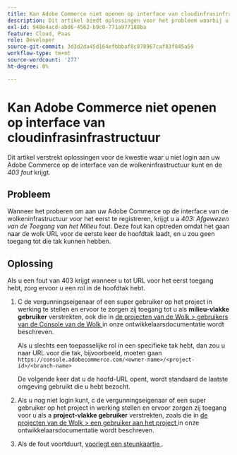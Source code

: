 ```yaml
---
title: Kan Adobe Commerce niet openen op interface van cloudinfrasinfrastructuur
description: Dit artikel biedt oplossingen voor het probleem waarbij u zich niet kunt aanmelden bij uw Adobe Commerce op de interface van de cloudinfrastructuur en de fout "403" krijgt.
exl-id: 948e4acd-abd6-4562-b9c0-771a977188ba
feature: Cloud, Paas
role: Developer
source-git-commit: 3d3d2da45d164efbbbaf8c878967caf83f845a59
workflow-type: tm+mt
source-wordcount: '277'
ht-degree: 0%

---
```


# Kan Adobe Commerce niet openen op interface van cloudinfrasinfrastructuur

Dit artikel verstrekt oplossingen voor de kwestie waar u niet login aan uw Adobe Commerce op de interface van de wolkeninfrastructuur kunt en de *403 fout* krijgt.

## Probleem

Wanneer het proberen om aan uw Adobe Commerce op de interface van de wolkeninfrastructuur voor het eerst te registreren, krijgt u a *403: Afgewezen van de Toegang van het Milieu* fout. Deze fout kan optreden omdat het gaan naar de wolk URL voor de eerste keer de hoofdtak laadt, en u zou geen toegang tot die tak kunnen hebben.

## Oplossing

Als u een fout van 403 krijgt wanneer u tot URL voor het eerst toegang hebt, zorg ervoor u een rol in de hoofdtak hebt.

1. С de vergunningseigenaar of een super gebruiker op het project in werking te stellen en ervoor te zorgen zij toegang tot u als **milieu-vlakke gebruiker** verstrekten, ook die in [ de projecten van de Wolk > gebruikers van de Console van de Wolk ](https://experienceleague.adobe.com/docs/commerce-cloud-service/user-guide/project/user-access.html?lang=nl-NL#manage-users-from-the-cloud-console) in onze ontwikkelaarsdocumentatie wordt beschreven.

   Als u slechts een toepasselijke rol in een specifieke tak hebt, dan zou u naar URL voor die tak, bijvoorbeeld, moeten gaan
   `https://console.adobecommerce.com/<owner-name>/<project-id>/<branch-name>`

   De volgende keer dat u de hoofd-URL opent, wordt standaard de laatste omgeving gebruikt die u hebt bezocht.

1. Als u nog niet login kunt, с de vergunningseigenaar of een super gebruiker op het project in werking stellen en ervoor zorgen zij toegang voor u als a **project-vlakke gebruiker** verstrekten, zoals die in [ de projecten van de Wolk > een gebruiker aan het project ](https://experienceleague.adobe.com/docs/commerce-cloud-service/user-guide/project/user-access.html?lang=nl-NL#add-a-user-to-the-project) in onze ontwikkelaarsdocumentatie wordt beschreven.
1. Als de fout voortduurt, [ voorlegt een steunkaartje ](/help/help-center-guide/help-center/magento-help-center-user-guide.md#submit-ticket).
